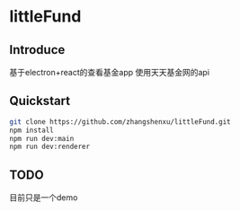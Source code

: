 # littleFund

## Introduce
基于electron+react的查看基金app
使用天天基金网的api

## Quickstart

``` sh
git clone https://github.com/zhangshenxu/littleFund.git
npm install
npm run dev:main
npm run dev:renderer
```
## TODO
目前只是一个demo
